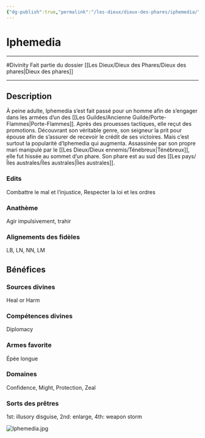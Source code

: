 ```yaml
---
{"dg-publish":true,"permalink":"/les-dieux/dieux-des-phares/iphemedia/"}
---
```


# Iphemedia
---
#Divinity 
Fait partie du dossier [[Les Dieux/Dieux des Phares/Dieux des phares\|Dieux des phares]]

-------
## Description
À peine adulte, Iphemedia s’est fait passé pour un homme afin de s’engager dans les armées d’un des [[Les Guildes/Ancienne Guilde/Porte-Flammes\|Porte-Flammes]]. Après des prouesses tactiques, elle reçut des promotions. Découvrant son véritable genre, son seigneur la prit pour épouse afin de s’assurer de recevoir le crédit de ses victoires. Mais c’est surtout la popularité d’Iphemedia qui augmenta. Assassinée par son propre mari manipulé par le [[Les Dieux/Dieux ennemis/Ténébreux\|Ténébreux]], elle fut hissée au sommet d’un phare.
Son phare est au sud des [[Les pays/Îles australes/Îles australes\|Îles australes]].
### Edits
Combattre le mal et l’injustice, Respecter la loi et les ordres
### Anathème
Agir impulsivement, trahir
### Alignements des fidèles
LB, LN, NN, LM
## Bénéfices
### Sources divines
Heal or Harm
### Compétences divines
Diplomacy
### Armes favorite
Épée longue
### Domaines
Confidence, Might, Protection, Zeal
### Sorts des prêtres
1st: illusory disguise, 2nd: enlarge, 4th: weapon storm

![Iphemedia.jpg](/img/user/_Images/_Dieux/Iphemedia.jpg)